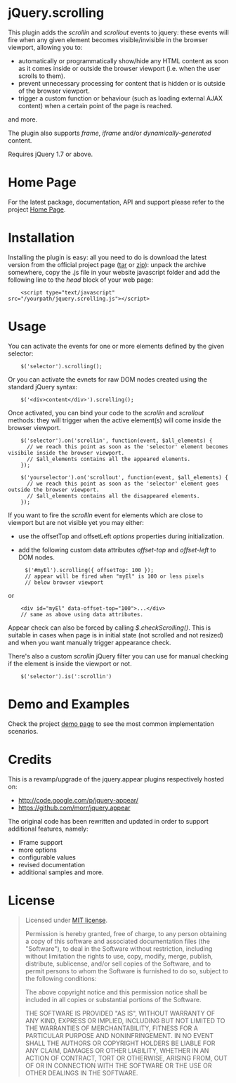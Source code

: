 # jQuery.scrolling

This plugin adds the *scrollin* and *scrollout* events to jquery: these events will fire when any given element becomes visible/invisible in the browser viewport, allowing you to:

- automatically or programmatically show/hide any HTML content as soon as it comes inside or outside the browser viewport (i.e. when the user scrolls to them).
- prevent unnecessary processing for content that is hidden or is outside of the browser viewport.
- trigger a custom function or behaviour (such as loading external AJAX content) when a certain point of the page is reached.

and more.

The plugin also supports *frame*, *iframe* and/or *dynamically-generated* content.

Requires jQuery 1.7 or above.


# Home Page

For the latest package, documentation, API and support please refer to the project <a href="http://darkseal.github.io/jquery.scrolling/">Home Page</a>.


# Installation

Installing the plugin is easy: all you need to do is download the latest version from the official project page (<a href="https://github.com/Darkseal/jquery.scrolling/tarball/master">tar</a> or <a href="https://github.com/Darkseal/jquery.scrolling/zipball/master">zip</a>): unpack the archive somewhere, copy the .js file in your website javascript folder and add the following line to the *head* block of your web page:

        <script type="text/javascript" src="/yourpath/jquery.scrolling.js"></script>


# Usage

You can activate the events for one or more elements defined by the given selector:

        $('selector').scrolling(); 

Or you can activate the evnets for raw DOM nodes created using the standard jQuery syntax:

        $('<div>content</div>').scrolling(); 
        
Once activated, you can bind your code to the *scrollin* and *scrollout* methods: they will trigger when the active element(s) will come inside the browser viewport.

        $('selector').on('scrollin', function(event, $all_elements) {
          // we reach this point as soon as the 'selector' element becomes visibile inside the browser viewport.
          // $all_elements contains all the appeared elements.
        });
        
        $('yourselector').on('scrollout', function(event, $all_elements) {
          // we reach this point as soon as the 'selector' element goes outside the browser viewport.
          // $all_elements contains all the disappeared elements.
        });

If you want to fire the *scrollIn* event for elements which are close to viewport but are not visible yet you may either:
- use the offsetTop and offsetLeft *options* properties during initialization.
- add the following custom data attributes *offset-top* and *offset-left* to DOM nodes.

        $('#myEl').scrolling({ offsetTop: 100 }); 
        // appear will be fired when "myEl" is 100 or less pixels
        // below browser viewport 

or

        <div id="myEl" data-offset-top="100">...</div>
        // same as above using data attributes.

Appear check can also be forced by calling *$.checkScrolling()*. This is suitable in cases when page is in initial state (not scrolled and not resized) and when you want manually trigger appearance check.

There's also a custom *scrollin* jQuery filter you can use for manual checking if the element is inside the viewport or not.

        $('selector').is(':scrollin')


# Demo and Examples

Check the project <a href="http://darkseal.github.io/jquery.scrolling/demo.html">demo page</a> to see the most common implementation scenarios.


# Credits

This is a revamp/upgrade of the jquery.appear plugins respectively hosted on:
- http://code.google.com/p/jquery-appear/
- https://github.com/morr/jquery.appear

The original code has been rewritten and updated in order to support additional features, namely:
- IFrame support
- more options
- configurable values
- revised documentation
- additional samples
and more.


# License

> Licensed under <a href="http://opensource.org/licenses/MIT">MIT license</a>.
>
> Permission is hereby granted, free of charge, to any person
> obtaining a copy of this software and associated documentation
> files (the "Software"), to deal in the Software without
> restriction, including without limitation the rights to use,
> copy, modify, merge, publish, distribute, sublicense, and/or sell
> copies of the Software, and to permit persons to whom the
> Software is furnished to do so, subject to the following
> conditions:
>
> The above copyright notice and this permission notice shall be
> included in all copies or substantial portions of the Software.
>
> THE SOFTWARE IS PROVIDED "AS IS", WITHOUT WARRANTY OF ANY KIND,
> EXPRESS OR IMPLIED, INCLUDING BUT NOT LIMITED TO THE WARRANTIES
> OF MERCHANTABILITY, FITNESS FOR A PARTICULAR PURPOSE AND
> NONINFRINGEMENT. IN NO EVENT SHALL THE AUTHORS OR COPYRIGHT
> HOLDERS BE LIABLE FOR ANY CLAIM, DAMAGES OR OTHER LIABILITY,
> WHETHER IN AN ACTION OF CONTRACT, TORT OR OTHERWISE, ARISING
> FROM, OUT OF OR IN CONNECTION WITH THE SOFTWARE OR THE USE OR
> OTHER DEALINGS IN THE SOFTWARE.
